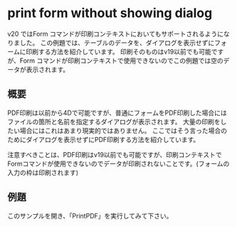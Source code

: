 # print form without showing dialog
v20 ではForm コマンドが印刷コンテキストにおいてもサポートされるようになりました。
この例題では、テーブルのデータを、ダイアログを表示せずにフォームに印刷する方法を紹介しています。
印刷そのものはv19以前でも可能ですが、Form コマンドが印刷コンテキストで使用できないのでこの例題では空のデータが表示されます。

## 概要
PDF印刷は以前から4Dで可能ですが、普通にフォームをPDF印刷した場合にはファイルの箇所と名前を指定するダイアログが表示されます。
大量の印刷をしたい場合にはこれはあまり現実的ではありません。
ここではそう言った場合のためにダイアログを表示せずにPDF印刷する方法を紹介しています。

注意すべきことは、PDF印刷はv19以前でも可能ですが、印刷コンテキストでFormコマンドが使用できないのでデータが印刷されないことです。(フォームの入力の枠は印刷されます)

## 例題
このサンプルを開き、「PrintPDF」を実行してみて下さい。
